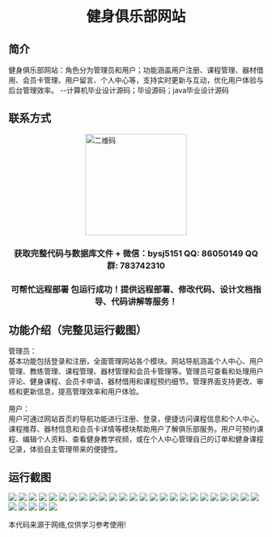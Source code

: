 <p><h1 align="center">健身俱乐部网站</h1></p>

## 简介
健身俱乐部网站：角色分为管理员和用户；功能涵盖用户注册、课程管理、器材借用、会员卡管理、用户留言、个人中心等，支持实时更新与互动，优化用户体验与后台管理效率。    --计算机毕业设计源码；毕设源码；java毕业设计源码


## 联系方式
<img src="https://bs-1329754181.cos.ap-shanghai.myqcloud.com/wx.jpg" alt="二维码" style="display: block; margin: 0 auto;" width="200px">
<p><h3 align="center">获取完整代码与数据库文件 + 微信：bysj5151 QQ: 86050149 QQ群: 783742310</h3></p>
<p><h3 align="center">可帮忙远程部署 包运行成功！提供远程部署、修改代码、设计文档指导、代码讲解等服务！</h3></p>

## 功能介绍（完整见运行截图）
管理员：  
基本功能包括登录和注册，全面管理网站各个模块。网站导航涵盖个人中心、用户管理、教练管理、课程管理、器材管理和会员卡管理等。管理员可查看和处理用户评论、健身课程、会员卡申请、器材借用和课程预约细节。管理界面支持更改、审核和更新信息，提高管理效率和用户体验。

用户：  
用户可通过网站首页的导航功能进行注册、登录，便捷访问课程信息和个人中心。课程推荐、器材信息和会员卡详情等模块帮助用户了解俱乐部服务。用户可预约课程、编辑个人资料、查看健身教学视频，或在个人中心管理自己的订单和健身课程记录，体验自主管理带来的便捷性。


## 运行截图
![](https://bs-1329754181.cos.ap-shanghai.myqcloud.com/spring/FitnessClubWebsite/img/001.jpg)
![](https://bs-1329754181.cos.ap-shanghai.myqcloud.com/spring/FitnessClubWebsite/img/002.jpg)
![](https://bs-1329754181.cos.ap-shanghai.myqcloud.com/spring/FitnessClubWebsite/img/003.jpg)
![](https://bs-1329754181.cos.ap-shanghai.myqcloud.com/spring/FitnessClubWebsite/img/004.jpg)
![](https://bs-1329754181.cos.ap-shanghai.myqcloud.com/spring/FitnessClubWebsite/img/005.jpg)
![](https://bs-1329754181.cos.ap-shanghai.myqcloud.com/spring/FitnessClubWebsite/img/006.jpg)
![](https://bs-1329754181.cos.ap-shanghai.myqcloud.com/spring/FitnessClubWebsite/img/007.jpg)
![](https://bs-1329754181.cos.ap-shanghai.myqcloud.com/spring/FitnessClubWebsite/img/008.jpg)
![](https://bs-1329754181.cos.ap-shanghai.myqcloud.com/spring/FitnessClubWebsite/img/009.jpg)
![](https://bs-1329754181.cos.ap-shanghai.myqcloud.com/spring/FitnessClubWebsite/img/010.jpg)
![](https://bs-1329754181.cos.ap-shanghai.myqcloud.com/spring/FitnessClubWebsite/img/011.jpg)
![](https://bs-1329754181.cos.ap-shanghai.myqcloud.com/spring/FitnessClubWebsite/img/012.jpg)
![](https://bs-1329754181.cos.ap-shanghai.myqcloud.com/spring/FitnessClubWebsite/img/013.jpg)
![](https://bs-1329754181.cos.ap-shanghai.myqcloud.com/spring/FitnessClubWebsite/img/014.jpg)
![](https://bs-1329754181.cos.ap-shanghai.myqcloud.com/spring/FitnessClubWebsite/img/015.jpg)
![](https://bs-1329754181.cos.ap-shanghai.myqcloud.com/spring/FitnessClubWebsite/img/016.jpg)
![](https://bs-1329754181.cos.ap-shanghai.myqcloud.com/spring/FitnessClubWebsite/img/017.jpg)
![](https://bs-1329754181.cos.ap-shanghai.myqcloud.com/spring/FitnessClubWebsite/img/018.jpg)
![](https://bs-1329754181.cos.ap-shanghai.myqcloud.com/spring/FitnessClubWebsite/img/019.jpg)
![](https://bs-1329754181.cos.ap-shanghai.myqcloud.com/spring/FitnessClubWebsite/img/020.jpg)
![](https://bs-1329754181.cos.ap-shanghai.myqcloud.com/spring/FitnessClubWebsite/img/021.jpg)
![](https://bs-1329754181.cos.ap-shanghai.myqcloud.com/spring/FitnessClubWebsite/img/022.jpg)
![](https://bs-1329754181.cos.ap-shanghai.myqcloud.com/spring/FitnessClubWebsite/img/023.jpg)
![](https://bs-1329754181.cos.ap-shanghai.myqcloud.com/spring/FitnessClubWebsite/img/024.jpg)
![](https://bs-1329754181.cos.ap-shanghai.myqcloud.com/spring/FitnessClubWebsite/img/025.jpg)
![](https://bs-1329754181.cos.ap-shanghai.myqcloud.com/spring/FitnessClubWebsite/img/026.jpg)
![](https://bs-1329754181.cos.ap-shanghai.myqcloud.com/spring/FitnessClubWebsite/img/027.jpg)
![](https://bs-1329754181.cos.ap-shanghai.myqcloud.com/spring/FitnessClubWebsite/img/028.jpg)
![](https://bs-1329754181.cos.ap-shanghai.myqcloud.com/spring/FitnessClubWebsite/img/029.jpg)
![](https://bs-1329754181.cos.ap-shanghai.myqcloud.com/spring/FitnessClubWebsite/img/030.jpg)

<p>本代码来源于网络,仅供学习参考使用!</p>
